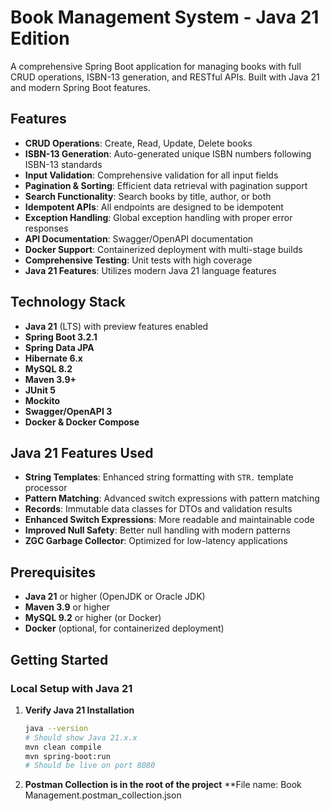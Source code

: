 # Book Management System - Java 21 Edition

A comprehensive Spring Boot application for managing books with full CRUD operations, ISBN-13 generation, and RESTful APIs. Built with Java 21 and modern Spring Boot features.

## Features

- **CRUD Operations**: Create, Read, Update, Delete books
- **ISBN-13 Generation**: Auto-generated unique ISBN numbers following ISBN-13 standards
- **Input Validation**: Comprehensive validation for all input fields
- **Pagination & Sorting**: Efficient data retrieval with pagination support
- **Search Functionality**: Search books by title, author, or both
- **Idempotent APIs**: All endpoints are designed to be idempotent
- **Exception Handling**: Global exception handling with proper error responses
- **API Documentation**: Swagger/OpenAPI documentation
- **Docker Support**: Containerized deployment with multi-stage builds
- **Comprehensive Testing**: Unit tests with high coverage
- **Java 21 Features**: Utilizes modern Java 21 language features

## Technology Stack

- **Java 21** (LTS) with preview features enabled
- **Spring Boot 3.2.1**
- **Spring Data JPA**
- **Hibernate 6.x**
- **MySQL 8.2**
- **Maven 3.9+**
- **JUnit 5**
- **Mockito**
- **Swagger/OpenAPI 3**
- **Docker & Docker Compose**

## Java 21 Features Used

- **String Templates**: Enhanced string formatting with `STR.` template processor
- **Pattern Matching**: Advanced switch expressions with pattern matching
- **Records**: Immutable data classes for DTOs and validation results
- **Enhanced Switch Expressions**: More readable and maintainable code
- **Improved Null Safety**: Better null handling with modern patterns
- **ZGC Garbage Collector**: Optimized for low-latency applications

## Prerequisites

- **Java 21** or higher (OpenJDK or Oracle JDK)
- **Maven 3.9** or higher
- **MySQL 9.2** or higher (or Docker)
- **Docker** (optional, for containerized deployment)

## Getting Started

### Local Setup with Java 21

1. **Verify Java 21 Installation**
   ```bash
   java --version
   # Should show Java 21.x.x
   mvn clean compile
   mvn spring-boot:run
   # Should be live on port 8080

2. **Postman Collection is in the root of the project**
   **File name:
      Book Management.postman_collection.json